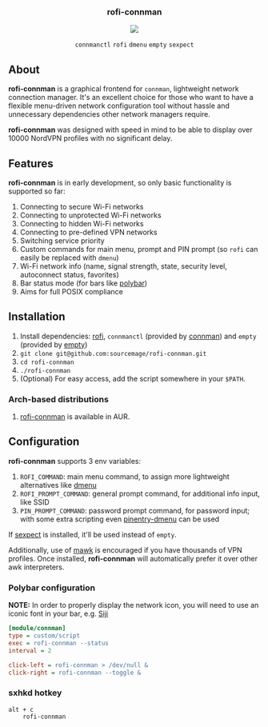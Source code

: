 <div align="center">
<h3>rofi-connman</h3>
<a href="https://github.com/sourcemage/rofi-connman/raw/master/.meta/demo.mp4">
<img src="https://github.com/sourcemage/rofi-connman/raw/master/.meta/prev.gif">
</a>

`connmanctl` `rofi` `dmenu` `empty` `sexpect`

</div>

## About

**rofi-connman** is a graphical frontend for `connman`, lightweight network connection manager. It's an excellent choice for those who want to have a flexible menu-driven network configuration tool without hassle and unnecessary dependencies other network managers require.

**rofi-connman** was designed with speed in mind to be able to display over 10000 NordVPN profiles with no significant delay.

## Features

**rofi-connman** is in early development, so only basic functionality is supported so far:

1. Connecting to secure Wi-Fi networks
1. Connecting to unprotected Wi-Fi networks
1. Connecting to hidden Wi-Fi networks
1. Connecting to pre-defined VPN networks
1. Switching service priority
1. Custom commands for main menu, prompt and PIN prompt (so `rofi` can easily be replaced with `dmenu`)
1. Wi-Fi network info (name, signal strength, state, security level, autoconnect status, favorites)
1. Bar status mode (for bars like [polybar](https://github.com/polybar/polybar))
1. Aims for full POSIX compliance

## Installation

1. Install dependencies: [rofi](https://github.com/davatorium/rofi), `connmanctl` (provided by [connman](https://www.kernel.org/pub/linux/network/connman/)) and `empty` (provided by [empty](http://empty.sourceforge.net/))
1. `git clone git@github.com:sourcemage/rofi-connman.git`
1. `cd rofi-connman`
1. `./rofi-connman`
1. (Optional) For easy access, add the script somewhere in your `$PATH`.

### Arch-based distributions

1. [rofi-connman](https://aur.archlinux.org/packages/rofi-connman) is available in AUR.

## Configuration

**rofi-connman** supports 3 env variables:

1. `ROFI_COMMAND`: main menu command, to assign more lightweight alternatives like [dmenu](https://tools.suckless.org/dmenu/)
1. `ROFI_PROMPT_COMMAND`: general prompt command, for additional info input, like SSID
1. `PIN_PROMPT_COMMAND`: password prompt command, for password input; with some extra scripting even [pinentry-dmenu](https://github.com/ritze/pinentry-dmenu) can be used

If [sexpect](https://github.com/clarkwang/sexpect) is installed, it'll be used instead of `empty`.

Additionally, use of [mawk](https://invisible-island.net/mawk/) is encouraged if you have thousands of VPN profiles. Once installed, **rofi-connman** will automatically prefer it over other awk interpreters.

### Polybar configuration

**NOTE:** In order to properly display the network icon, you will need to use an iconic font in your bar, e.g. [Siji](https://github.com/stark/siji)

```ini
[module/connman]
type = custom/script
exec = rofi-connman --status
interval = 2

click-left = rofi-connman > /dev/null &
click-right = rofi-connman --toggle &
```

### sxhkd hotkey

```text
alt + c
	rofi-connman
```
